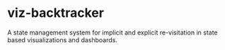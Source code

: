 # viz-backtracker
A state management system for implicit and explicit re-visitation in state based visualizations and dashboards.

